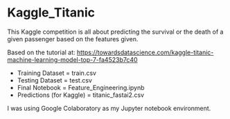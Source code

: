# Kaggle_Titanic
This Kaggle competition is all about predicting the survival or the death of a given passenger based on the features given.

Based on the tutorial at: https://towardsdatascience.com/kaggle-titanic-machine-learning-model-top-7-fa4523b7c40

* Training Dataset = train.csv
* Testing Dataset = test.csv
* Final Notebook = Feature_Engineering.ipynb
* Predictions (for Kaggle) = titanic_fastai2.csv

I was using Google Colaboratory as my Jupyter notebook environment.
